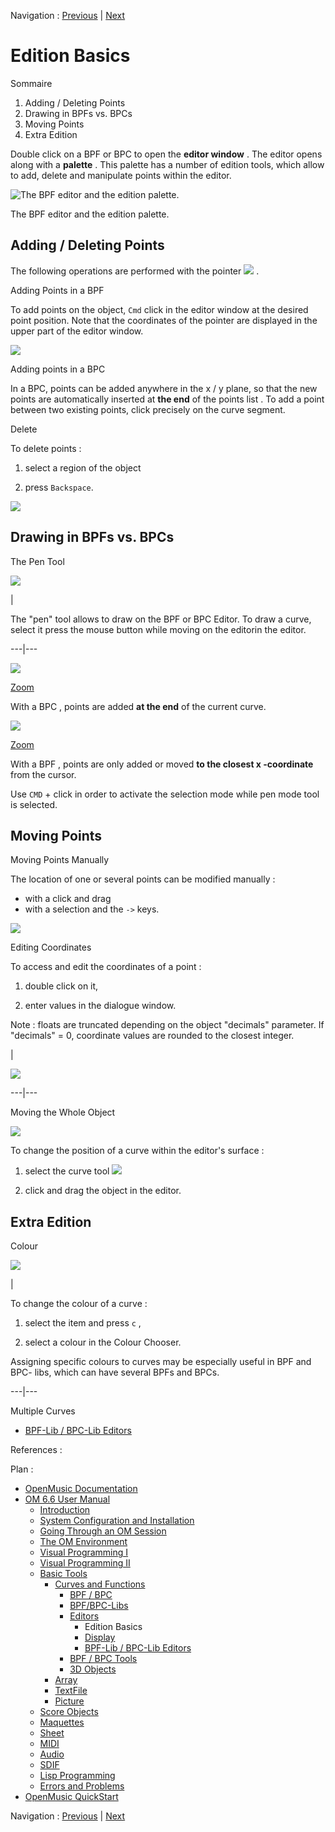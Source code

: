 
Navigation : [Previous](BPFEditors "page précédente\(Editors\)") |
[Next](Display "Next\(Display\)")


# Edition Basics

Sommaire

  1. Adding / Deleting Points
  2. Drawing in BPFs vs. BPCs
  3. Moving Points
  4. Extra Edition

Double click on a BPF or BPC to open the **editor window** . The editor opens
along with a **palette** . This palette has a number of edition tools, which
allow to add, delete and manipulate points within the editor.

![The BPF editor and the edition palette.](../res/openbpfedit.png)

The BPF editor and the edition palette.

## Adding / Deleting Points

The following operations are performed with the pointer
![](../res/pointer_icon.png) .

Adding Points in a BPF

 To add points on the object, `Cmd` click in the editor window at the desired
point position.  Note that the coordinates of the pointer are displayed in the
upper part of the editor window.

![](../res/addpoints.png)

Adding points in a BPC

In a BPC, points can be added anywhere in the x / y plane, so that the new
points are automatically inserted at **the end** of the points list . To add a
point between two existing points, click precisely on the curve segment.

Delete

To delete points :

  1. select a region of the object 

  2. press `Backspace`.

![](../res/delete.png)

## Drawing in BPFs vs. BPCs

The Pen Tool

![](../res/pen.png)

|

The "pen" tool allows to draw on the BPF or BPC Editor. To draw a curve,
select it press the mouse button while moving on the editorin the editor.  
  
---|---  
  
![](../res/drawcurve_scr.png)

[Zoom](../res/drawcurve_scr_1.png "Zoom \(nouvelle fenêtre\)")

With a  BPC , points are added **at the end** of the current curve.

![](../res/BPFDraw_scr.png)

[Zoom](../res/BPFDraw_scr_1.png "Zoom \(nouvelle fenêtre\)")

With a  BPF , points are only added or moved **to the closest x -coordinate**
from the cursor.

Use `CMD` \+ click in order to activate the selection mode while  pen mode
tool is selected.

## Moving Points

Moving Points Manually

The location of one or several points can be modified manually :

  * with a click and drag
  * with a selection and the `->` keys.

![](../res/movepoints.png)

Editing Coordinates

To access and edit the coordinates of a point :

  1. double click on it,

  2. enter values in the dialogue window.

Note : floats are truncated depending on the object "decimals" parameter. If
"decimals" = 0, coordinate values are rounded to the closest integer.

|

![](../res/editx.png)  
  
---|---  
  
Moving the Whole Object

![](../res/movecurve.png)

To change the position of a curve within the editor's surface :

  1. select the curve tool ![](../res/handcurve_icon.png)

  2. click and drag the object in the editor.

## Extra Edition

Colour

![](../res/colourcurve.png)

|

To change the colour of a curve :

  1. select the item and press `c` ,

  2. select a colour in the Colour Chooser.

Assigning specific colours to curves may be especially useful in BPF and BPC-
libs, which can have several BPFs and BPCs.  
  
---|---  
  
Multiple Curves

  * [BPF-Lib / BPC-Lib Editors](BPFLibEditors)

References :

Plan :

  * [OpenMusic Documentation](OM-Documentation)
  * [OM 6.6 User Manual](OM-User-Manual)
    * [Introduction](00-Sommaire)
    * [System Configuration and Installation](Installation)
    * [Going Through an OM Session](Goingthrough)
    * [The OM Environment](Environment)
    * [Visual Programming I](BasicVisualProgramming)
    * [Visual Programming II](AdvancedVisualProgramming)
    * [Basic Tools](BasicObjects)
      * [Curves and Functions](CurvesAndFunctions)
        * [BPF / BPC](BPF-BPC)
        * [BPF/BPC-Libs](MultiBPF)
        * [Editors](BPFEditors)
          * Edition Basics
          * [Display](Display)
          * [BPF-Lib / BPC-Lib Editors](BPFLibEditors)
        * [BPF / BPC Tools](Tools)
        * [3D Objects](3D)
      * [Array](ClassArray)
      * [TextFile](textfile)
      * [Picture](Picture)
    * [Score Objects](ScoreObjects)
    * [Maquettes](Maquettes)
    * [Sheet](Sheet)
    * [MIDI](MIDI)
    * [Audio](Audio)
    * [SDIF](SDIF)
    * [Lisp Programming](Lisp)
    * [Errors and Problems](errors)
  * [OpenMusic QuickStart](QuickStart-Chapters)

Navigation : [Previous](BPFEditors "page précédente\(Editors\)") |
[Next](Display "Next\(Display\)")

